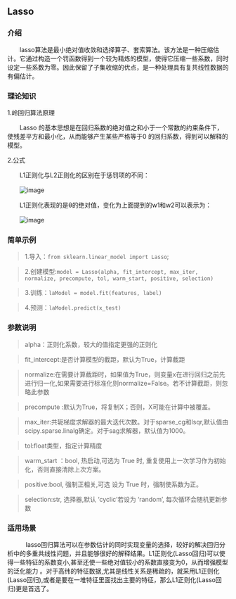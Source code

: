 <h2>Lasso</h2>

<h3>介绍</h3>

　　lasso算法是最小绝对值收敛和选择算子、套索算法。该方法是一种压缩估计。它通过构造一个罚函数得到一个较为精炼的模型，使得它压缩一些系数，同时设定一些系数为零。因此保留了子集收缩的优点，是一种处理具有复共线性数据的有偏估计。

<h3>理论知识</h3>

1.岭回归算法原理

　　Lasso 的基本思想是在回归系数的绝对值之和小于一个常数的约束条件下，使残差平方和最小化，从而能够产生某些严格等于0 的回归系数，得到可以解释的模型。

2.公式

　　L1正则化与L2正则化的区别在于惩罚项的不同：

　　![image](/uploads/cc85a22c8b15869c839063c8180d2324/image.png)

　　L1正则化表现的是θ的绝对值，变化为上面提到的w1和w2可以表示为：

　　![image](/uploads/b840e1cbf70d6d09e57feba74bc8e9da/image.png)

<h3>简单示例</h3>

> 1.导入：`from sklearn.linear_model import Lasso`;

> 2.创建模型:`model = Lasso(alpha, fit_intercept, max_iter, normalize, precompute, tol, warm_start, positive, selection)`

> 3.训练：`laModel = model.fit(features, label)`

> 4.预测：`laModel.predict(x_test)` 

<h3>参数说明</h3>

> alpha：正则化系数，较大的值指定更强的正则化

> fit_intercept:是否计算模型的截距，默认为True，计算截距

> normalize:在需要计算截距时，如果值为True，则变量x在进行回归之前先进行归一化,如果需要进行标准化则normalize=False。若不计算截距，则忽略此参数

> precompute :默认为True，将复制X；否则，X可能在计算中被覆盖。

> max_iter:共轭梯度求解器的最大迭代次数。对于sparse_cg和lsqr,默认值由scipy.sparse.linalg确定。对于sag求解器，默认值为1000。

> tol:float类型，指定计算精度

> warm_start ：bool, 热启动,可选为 True 时, 重复使用上一次学习作为初始化，否则直接清除上次方案。

> positive:bool, 强制正相关,可选 设为 True 时，强制使系数为正。

> selection:str, 选择器,默认 ‘cyclic’若设为 ‘random’, 每次循环会随机更新参数

<h3>适用场景</h3>

　　　lasso回归算法可以在参数估计的同时实现变量的选择，较好的解决回归分析中的多重共线性问题，并且能够很好的解释结果。L1正则化(Lasso回归)可以使得一些特征的系数变小,甚至还使一些绝对值较小的系数直接变为0，从而增强模型的泛化能力 。对于高纬的特征数据,尤其是线性关系是稀疏的，就采用L1正则化(Lasso回归),或者是要在一堆特征里面找出主要的特征，那么L1正则化(Lasso回归)更是首选了。